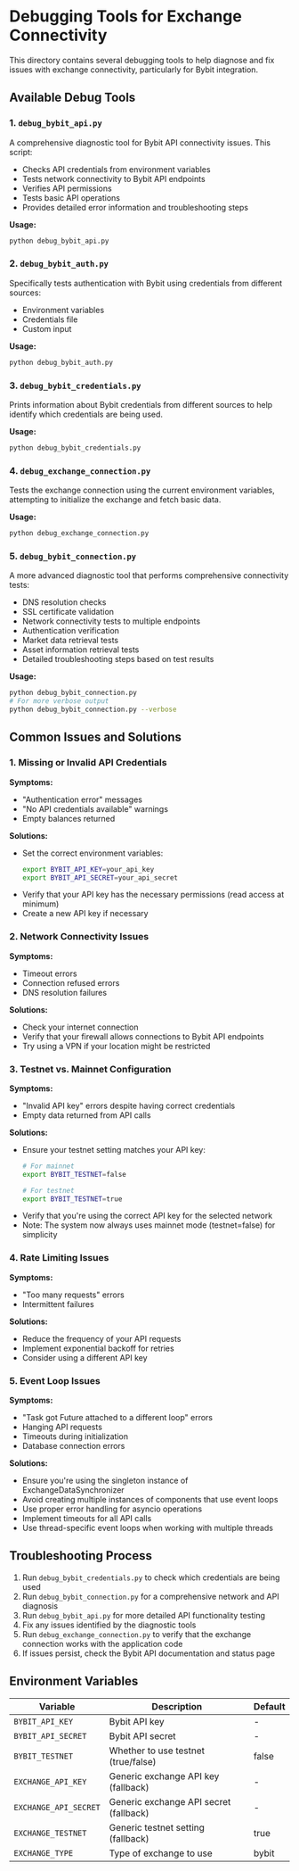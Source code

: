 # Debugging Tools for Exchange Connectivity

This directory contains several debugging tools to help diagnose and fix issues with exchange connectivity, particularly for Bybit integration.

## Available Debug Tools

### 1. `debug_bybit_api.py`

A comprehensive diagnostic tool for Bybit API connectivity issues. This script:

- Checks API credentials from environment variables
- Tests network connectivity to Bybit API endpoints
- Verifies API permissions
- Tests basic API operations
- Provides detailed error information and troubleshooting steps

**Usage:**
```bash
python debug_bybit_api.py
```

### 2. `debug_bybit_auth.py`

Specifically tests authentication with Bybit using credentials from different sources:
- Environment variables
- Credentials file
- Custom input

**Usage:**
```bash
python debug_bybit_auth.py
```

### 3. `debug_bybit_credentials.py`

Prints information about Bybit credentials from different sources to help identify which credentials are being used.

**Usage:**
```bash
python debug_bybit_credentials.py
```

### 4. `debug_exchange_connection.py`

Tests the exchange connection using the current environment variables, attempting to initialize the exchange and fetch basic data.

**Usage:**
```bash
python debug_exchange_connection.py
```

### 5. `debug_bybit_connection.py`

A more advanced diagnostic tool that performs comprehensive connectivity tests:
- DNS resolution checks
- SSL certificate validation
- Network connectivity tests to multiple endpoints
- Authentication verification
- Market data retrieval tests
- Asset information retrieval tests
- Detailed troubleshooting steps based on test results

**Usage:**
```bash
python debug_bybit_connection.py
# For more verbose output
python debug_bybit_connection.py --verbose
```

## Common Issues and Solutions

### 1. Missing or Invalid API Credentials

**Symptoms:**
- "Authentication error" messages
- "No API credentials available" warnings
- Empty balances returned

**Solutions:**
- Set the correct environment variables:
  ```bash
  export BYBIT_API_KEY=your_api_key
  export BYBIT_API_SECRET=your_api_secret
  ```
- Verify that your API key has the necessary permissions (read access at minimum)
- Create a new API key if necessary

### 2. Network Connectivity Issues

**Symptoms:**
- Timeout errors
- Connection refused errors
- DNS resolution failures

**Solutions:**
- Check your internet connection
- Verify that your firewall allows connections to Bybit API endpoints
- Try using a VPN if your location might be restricted

### 3. Testnet vs. Mainnet Configuration

**Symptoms:**
- "Invalid API key" errors despite having correct credentials
- Empty data returned from API calls

**Solutions:**
- Ensure your testnet setting matches your API key:
  ```bash
  # For mainnet
  export BYBIT_TESTNET=false
  
  # For testnet
  export BYBIT_TESTNET=true
  ```
- Verify that you're using the correct API key for the selected network
- Note: The system now always uses mainnet mode (testnet=false) for simplicity

### 4. Rate Limiting Issues

**Symptoms:**
- "Too many requests" errors
- Intermittent failures

**Solutions:**
- Reduce the frequency of your API requests
- Implement exponential backoff for retries
- Consider using a different API key

### 5. Event Loop Issues

**Symptoms:**
- "Task got Future attached to a different loop" errors
- Hanging API requests
- Timeouts during initialization
- Database connection errors

**Solutions:**
- Ensure you're using the singleton instance of ExchangeDataSynchronizer
- Avoid creating multiple instances of components that use event loops
- Use proper error handling for asyncio operations
- Implement timeouts for all API calls
- Use thread-specific event loops when working with multiple threads

## Troubleshooting Process

1. Run `debug_bybit_credentials.py` to check which credentials are being used
2. Run `debug_bybit_connection.py` for a comprehensive network and API diagnosis
3. Run `debug_bybit_api.py` for more detailed API functionality testing
4. Fix any issues identified by the diagnostic tools
5. Run `debug_exchange_connection.py` to verify that the exchange connection works with the application code
6. If issues persist, check the Bybit API documentation and status page

## Environment Variables

| Variable | Description | Default |
|----------|-------------|---------|
| `BYBIT_API_KEY` | Bybit API key | - |
| `BYBIT_API_SECRET` | Bybit API secret | - |
| `BYBIT_TESTNET` | Whether to use testnet (true/false) | false |
| `EXCHANGE_API_KEY` | Generic exchange API key (fallback) | - |
| `EXCHANGE_API_SECRET` | Generic exchange API secret (fallback) | - |
| `EXCHANGE_TESTNET` | Generic testnet setting (fallback) | true |
| `EXCHANGE_TYPE` | Type of exchange to use | bybit |